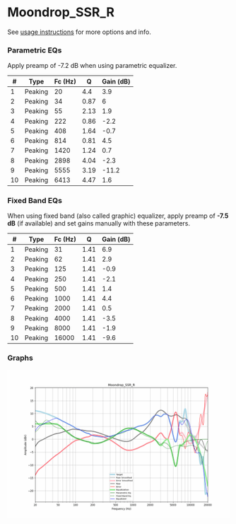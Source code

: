 # Moondrop_SSR_R
See [usage instructions](https://github.com/jaakkopasanen/AutoEq#usage) for more options and info.

### Parametric EQs
Apply preamp of -7.2 dB when using parametric equalizer.

|   # | Type    |   Fc (Hz) |    Q |   Gain (dB) |
|-----|---------|-----------|------|-------------|
|   1 | Peaking |        20 | 4.4  |         3.9 |
|   2 | Peaking |        34 | 0.87 |         6   |
|   3 | Peaking |        55 | 2.13 |         1.9 |
|   4 | Peaking |       222 | 0.86 |        -2.2 |
|   5 | Peaking |       408 | 1.64 |        -0.7 |
|   6 | Peaking |       814 | 0.81 |         4.5 |
|   7 | Peaking |      1420 | 1.24 |         0.7 |
|   8 | Peaking |      2898 | 4.04 |        -2.3 |
|   9 | Peaking |      5555 | 3.19 |       -11.2 |
|  10 | Peaking |      6413 | 4.47 |         1.6 |

### Fixed Band EQs
When using fixed band (also called graphic) equalizer, apply preamp of **-7.5 dB** (if available) and set gains manually with these parameters.

|   # | Type    |   Fc (Hz) |    Q |   Gain (dB) |
|-----|---------|-----------|------|-------------|
|   1 | Peaking |        31 | 1.41 |         6.9 |
|   2 | Peaking |        62 | 1.41 |         2.9 |
|   3 | Peaking |       125 | 1.41 |        -0.9 |
|   4 | Peaking |       250 | 1.41 |        -2.1 |
|   5 | Peaking |       500 | 1.41 |         1.4 |
|   6 | Peaking |      1000 | 1.41 |         4.4 |
|   7 | Peaking |      2000 | 1.41 |         0.5 |
|   8 | Peaking |      4000 | 1.41 |        -3.5 |
|   9 | Peaking |      8000 | 1.41 |        -1.9 |
|  10 | Peaking |     16000 | 1.41 |        -9.6 |

### Graphs
![](./Moondrop_SSR_R.png)
